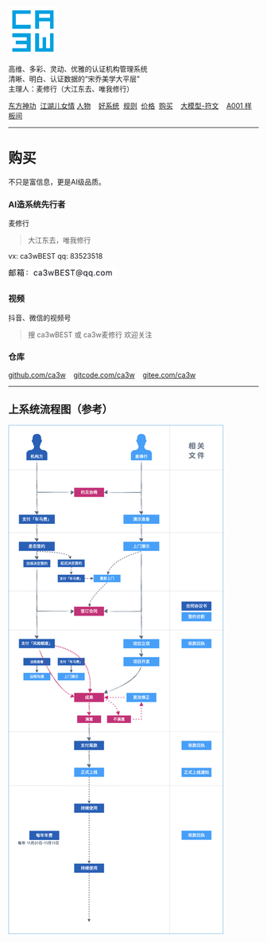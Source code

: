![](./root/static/ca3w.png "认证机构管理系统")

高维、多彩、灵动、优雅的认证机构管理系统 <br/>
清晰、明白、认证数据的“宋乔美学大平层” <br/>
主理人：麦修行（大江东去、唯我修行）

[东方神功][]&nbsp;&nbsp;[江湖儿女情][]&nbsp;[人物][]&nbsp;&nbsp;&nbsp;&nbsp;[好系统][]&nbsp;&nbsp;[规则][]&nbsp;&nbsp;[价格][]&nbsp;&nbsp;[购买][]&nbsp;&nbsp;&nbsp;&nbsp;[大模型-符文][]&nbsp;&nbsp;&nbsp;&nbsp;[A001 样板间][]

[东方神功]: https://github.com/ca3w/01-dongfangshengong
[江湖儿女情]: https://github.com/ca3w/02-jianghuernvqing
[人物]: https://github.com/ca3w/03-jianghuernvqing-renwu
[好系统]: https://github.com/ca3w/04-haoxitong
[规则]: https://github.com/ca3w/05-rule
[价格]: https://github.com/ca3w/06-pricing
[购买]: https://github.com/ca3w/07-howtobuy
[大模型-符文]: https://github.com/ca3w/08-largemodel-rune
[A001 样板间]: https://github.com/ca3w/09-a001

***

# 购买

不只是富信息，更是AI级品质。

### AI造系统先行者

麦修行

> 大江东去，唯我修行

vx: ca3wBEST qq: 83523518

![](./root/static/mail-github.jpg)

### 视频

抖音、微信的视频号

> 搜 ca3wBEST 或 ca3w麦修行 欢迎关注

### 仓库

[github.com/ca3w][github]&nbsp;&nbsp;&nbsp;&nbsp;[gitcode.com/ca3w][gitcode]&nbsp;&nbsp;&nbsp;&nbsp;[gitee.com/ca3w][gitee]

[github]: https://github.com/ca3w
[gitcode]: https://gitcode.com/ca3w
[gitee]: https://gitee.com/ca3w

***

## 上系统流程图（参考）

![](./root/static/01-shangxitong.jpg "认证机构上系统流程图")

<br/><br/><br/>
<br/><br/><br/>
<br/><br/><br/>
